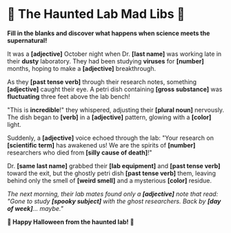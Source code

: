 # 🎃 The Haunted Lab Mad Libs 🧪

**Fill in the blanks and discover what happens when science meets the supernatural!**

It was a **[adjective]** October night when Dr. **[last name]** was working late in their **dusty** laboratory. They had been studying **viruses** for **[number]** months, hoping to make a **[adjective]** breakthrough.

As they **[past tense verb]** through their research notes, something **[adjective]** caught their eye. A petri dish containing **[gross substance]** was **fluctuating** three feet above the lab bench! 

"This is **incredible**!" they whispered, adjusting their **[plural noun]** nervously. The dish began to **[verb]** in a **[adjective]** pattern, glowing with a **[color]** light.

Suddenly, a **[adjective]** voice echoed through the lab: "Your research on **[scientific term]** has awakened us! We are the spirits of **[number]** researchers who died from **[silly cause of death]**!"

Dr. **[same last name]** grabbed their **[lab equipment]** and **[past tense verb]** toward the exit, but the ghostly petri dish **[past tense verb]** them, leaving behind only the smell of **[weird smell]** and a mysterious **[color]** residue.

*The next morning, their lab mates found only a **[adjective]** note that read: "Gone to study **[spooky subject]** with the ghost researchers. Back by **[day of week]**... maybe."*

**🧬 Happy Halloween from the haunted lab! 👻**
